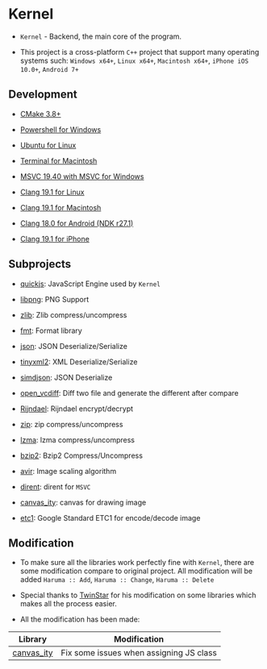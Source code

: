 # Kernel

-   `Kernel` - Backend, the main core of the program.

-   This project is a cross-platform `C++` project that support many operating systems such:
    `Windows x64+`, `Linux x64+`, `Macintosh x64+`, `iPhone iOS 10.0+`, `Android 7+`

## Development

-   [CMake 3.8+](https://cmake.org/)

-   [Powershell for Windows](https://learn.microsoft.com/en-us/powershell/)

-   [Ubuntu for Linux](https://ubuntu.com/tutorials/command-line-for-beginners)

-   [Terminal for Macintosh](https://developer.apple.com/library/archive/documentation/OpenSource/Conceptual/ShellScripting/Introduction/Introduction.html)

-   [MSVC 19.40 with MSVC for Windows](https://visualstudio.microsoft.com/downloads/)

-   [Clang 19.1 for Linux](https://llvm.org/)

-   [Clang 19.1 for Macintosh](https://llvm.org/)

-   [Clang 18.0 for Android (NDK r27.1)](https://developer.android.com/ndk/downloads)

-   [Clang 19.1 for iPhone](https://llvm.org/)

## Subprojects

-   [quickjs](https://github.com/quickjs-ng/quickjs): JavaScript Engine used by `Kernel`

-   [libpng](http://www.libpng.org/pub/png/libpng.html): PNG Support

-   [zlib](https://www.zlib.net/): Zlib compress/uncompress

-   [fmt](https://github.com/fmtlib/fmt): Format library

-   [json](https://github.com/nlohmann/json): JSON Deserialize/Serialize

-   [tinyxml2](https://github.com/leethomason/tinyxml2): XML Deserialize/Serialize

-   [simdjson](https://simdjson.org/): JSON Deserialize

-   [open_vcdiff](https://github.com/google/open-vcdiff): Diff two file and generate the different
    after compare

-   [Rijndael](#): Rijndael encrypt/decrypt

-   [zip](https://github.com/kuba--/zip): zip compress/uncompress

-   [lzma](https://www.7-zip.org/sdk.html): lzma compress/uncompress

-   [bzip2](https://sourceware.org/bzip2): Bzip2 Compress/Uncompress

-   [avir](https://github.com/avaneev/avir): Image scaling algorithm

-   [dirent](https://github.com/tronkko/dirent): dirent for `MSVC`

-   [canvas_ity](https://github.com/a-e-k/canvas_ity/tree/main): canvas for drawing image

-   [etc1](https://developer.android.com/guide/playcore/asset-delivery/texture-compression): Google
    Standard ETC1 for encode/decode image

## Modification

-   To make sure all the libraries work perfectly fine with `Kernel`, there are some modification
    compare to original project. All modification will be added `Haruma :: Add`, `Haruma :: Change`,
    `Haruma :: Delete`

-   Special thanks to [TwinStar](https://github.com/twinstar6980) for his modification on some
    libraries which makes all the process easier.

-   All the modification has been made:

|                           Library                           |              Modification               |
| :---------------------------------------------------------: | :-------------------------------------: |
| [canvas_ity](https://github.com/a-e-k/canvas_ity/tree/main) | Fix some issues when assigning JS class |
